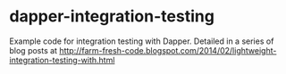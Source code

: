 dapper-integration-testing
==========================

Example code for integration testing with Dapper. Detailed in a series of
blog posts at http://farm-fresh-code.blogspot.com/2014/02/lightweight-integration-testing-with.html
